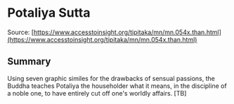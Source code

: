 # Potaliya Sutta



Source: [https://www.accesstoinsight.org/tipitaka/mn/mn.054x.than.html](https://www.accesstoinsight.org/tipitaka/mn/mn.054x.than.html)



## Summary

Using seven graphic similes for the drawbacks of sensual passions, the Buddha teaches Potaliya the householder what it means, in the discipline of a noble one, to have entirely cut off one's worldly affairs. [TB]